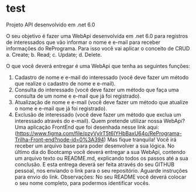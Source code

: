 # test
Projeto API desenvolvido em .net 6.0

O seu objetivo é fazer uma WebApi desenvolvida em .net 6.0 para registros de
interessados que vão informar o nome e e-mail para receber informações do RePrograma.
Para isso você vai aplicar o conceito de CRUD 
a.	Create;
b.	Read; 
c.	Update;
d.	Delete.

O que você deverá entregar é uma WebApi que tenha as seguintes funções:
1.	Cadastro de nome e e-mail do interessado (você deve fazer um método que realize o cadastro de nome e e-mail).
2.	Consulta do interessado (você deve fazer um método que faça uma consulta de um nome e e-mail que já foi registrado).
3.	Atualização de nome e e-mail (você deve fazer um método que atualize o nome e e-mail que já foi registrado).
4.	Exclusão de interessado (você deve fazer um método que exclua um interessado através do e-mail).
Quem pretende utilizar nossa WebApi? Uma aplicação FrontEnd que foi desenhada nesse link aqui: (https://www.figma.com/file/pzyVylrT5t6IYHbBaxU64o/RePrograma-Trilha-Front-end?node-id=0%3A394) 
Mas fique tranquila! Você irá receber um arquivo base para poder desenvolver a sua lógica. No último dia do Bootcamp você deverá entregar a sua WebApi, contendo um arquivo texto ou README.md, explicando todos os passos até a sua conclusão.
E esta entrega deverá ser feita através do seu GITHUB pessoal, nos enviando o link para o seu repositório. Aguarde instruções para envio do link.
Observações: No seu README você deverá colocar o seu nome completo, para podermos identificar vocês.
 

